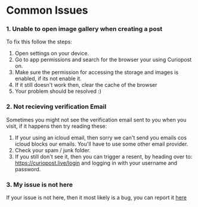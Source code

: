 # Common Issues

### 1. Unable to open image gallery when creating a post

To fix this follow the steps:

1. Open settings on your device.
2. Go to app permissions and search for the browser your using Curiopost on.
3. Make sure the permission for accessing the storage and images is enabled, if its not enable it.
4. If it still doesn't work then, clear the cache of the browser
5. Your problem should be resolved :)

### 2. Not recieving verification Email

Sometimes you might not see the verification email sent to you when you visit, if it happens then try reading these:

1. If your using an icloud email, then sorry we can't send you emails cos icloud blocks our emails. You'll have to use some other email provider.
2. Check your spam / junk folder.
3. If you still don't see it, then you can trigger a resent, by heading over to: https://curiopost.live/login and logging in with your username and password.

### 3. My issue is not here

If your issue is not here, then it most likely is a bug, you can report it [here](https://bugs.curiopost.live/)
